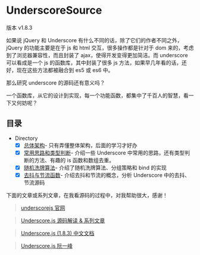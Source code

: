 # UnderscoreSource

版本 v1.8.3

如果说 jQuery 和 Underscore 有什么不同的话，除了它们的作者不同之外，jQuery 的功能主要是在于 js 和 html 交互，很多操作都是针对于 dom 来的，考虑到了浏览器兼容性，而且封装了 ajax，使得开发变得更加简洁。而 underscore 可以看成是一个 js 的函数库，其中封装了很多 js 方法，如果早几年看的话，还好，现在这些方法都被融合到 es5 或 es6 中。

那么研究 underscore 的源码还有意义吗？

一个函数库，从它的设计到实现，每一个功能函数，都集中了千百人的智慧，看一下又何妨呢？

## 目录

- Directory
  + [x] [总体架构](https://github.com/songjinzhong/UnderscoreSource/tree/master/01-main)- 只有弄懂整体架构，后面的学习才好办
  + [x] [常用思路和类型判断](https://github.com/songjinzhong/UnderscoreSource/tree/master/02-exact)- 介绍一些 Underscore 中常用的思路，还有类型判断的方法、有趣的 is 函数和数组去重。
  + [x] [随机洗牌算法](https://github.com/songjinzhong/UnderscoreSource/tree/master/03-more)- 介绍了随机洗牌算法、分组策略和 bind 的实现
  + [x] [去抖与节流函数](https://github.com/songjinzhong/UnderscoreSource/tree/master/04-debounce-throttle)- 介绍去抖和节流的概念，分析 Underscore 中的去抖、节流源码

下面的文章或系列文章，在我看源码的过程中，对我帮助很大，感谢！

>[underscorejs 官网](http://underscorejs.org/)

>[Underscore.js 源码解读 & 系列文章](https://github.com/hanzichi/underscore-analysis)

>[Underscore.js (1.8.3) 中文文档](http://www.css88.com/doc/underscore/)

>[Underscore.js 阮一峰](http://javascript.ruanyifeng.com/library/underscore.html)